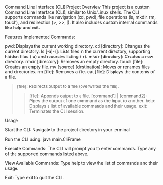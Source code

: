 Command Line Interface (CLI) Project
Overview
This project is a custom Command Line Interface (CLI), similar to Unix/Linux shells. The CLI supports commands like navigation (cd, pwd), file operations (ls, mkdir, rm, touch), and redirection (>, >>, |). It also includes custom internal commands like help and exit.

Features
Implemented Commands:

pwd: Displays the current working directory.
cd [directory]: Changes the current directory.
ls [-a|-r]: Lists files in the current directory, supporting hidden files (-a) and recursive listing (-r).
mkdir [directory]: Creates a new directory.
rmdir [directory]: Removes an empty directory.
touch [file]: Creates an empty file.
mv [source] [destination]: Moves or renames files and directories.
rm [file]: Removes a file.
cat [file]: Displays the contents of a file.
> [file]: Redirects output to a file (overwrites the file).
>> [file]: Appends output to a file.
[command1] | [command2]: Pipes the output of one command as the input to another.
help: Displays a list of available commands and their usage.
exit: Terminates the CLI session.


Usage

Start the CLI:
Navigate to the project directory in your terminal.

Run the CLI using:
java main.CliFrame

Execute Commands:
The CLI will prompt you to enter commands. Type any of the supported commands listed above.

View Available Commands:
Type help to view the list of commands and their usage.

Exit:
Type exit to quit the CLI.
